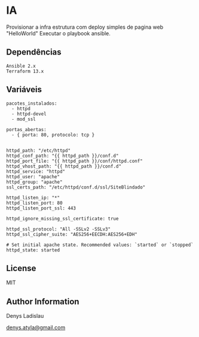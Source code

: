 IA
=========

Provisionar a infra estrutura com deploy simples de pagina web "HelloWorld"
Executar o playbook ansible.


Dependências
------------
```
Ansible 2.x
Terraform 13.x
```

Variáveis
--------------

```
pacotes_instalados:
  - httpd
  - httpd-devel
  - mod_ssl

portas_abertas:
  - { porta: 80, protocolo: tcp }


httpd_path: "/etc/httpd"
httpd_conf_path: "{{ httpd_path }}/conf.d"
httpd_port_file: "{{ httpd_path }}/conf/httpd.conf"
httpd_vhost_path: "{{ httpd_path }}/conf.d"
httpd_service: "httpd"
httpd_user: "apache"
httpd_group: "apache"
ssl_certs_path: "/etc/httpd/conf.d/ssl/SiteBlindado"

httpd_listen_ip: "*"
httpd_listen_port: 80
httpd_listen_port_ssl: 443

httpd_ignore_missing_ssl_certificate: true

httpd_ssl_protocol: "All -SSLv2 -SSLv3"
httpd_ssl_cipher_suite: "AES256+EECDH:AES256+EDH"

# Set initial apache state. Recommended values: `started` or `stopped`
httpd_state: started

```

License
-------

MIT

Author Information
------------------

Denys Ladislau

denys.atyla@gmail.com

